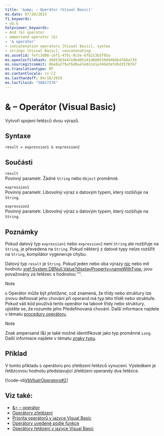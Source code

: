 ```yaml
---
title: '&amp; – Operátor (Visual Basic)'
ms.date: 07/20/2015
f1_keywords:
- vb.&
helpviewer_keywords:
- And (&) operator
- ampersand operator (&)
- '& operator'
- concatenation operators [Visual Basic], syntax
- strings [Visual Basic], concatenating
ms.assetid: fefc3d00-cbf1-475c-8c5e-6fb213b3f85a
ms.openlocfilehash: dd85363447e9b405241d608550d9484b4760a739
ms.sourcegitcommit: 0be8a279af6d8a43e03141e349d3efd5d35f8767
ms.translationtype: MT
ms.contentlocale: cs-CZ
ms.lasthandoff: 04/18/2019
ms.locfileid: "58817276"
---
```

# <a name="amp-operator-visual-basic"></a>&amp; – Operátor (Visual Basic)
Vytvoří spojení řetězců dvou výrazů.  
  
## <a name="syntax"></a>Syntaxe  
  
```  
result = expression1 & expression2  
```  
  
## <a name="parts"></a>Součásti  
 `result`  
 Povinný parametr. Žádné `String` nebo `Object` proměnné.  
  
 `expression1`  
 Povinný parametr. Libovolný výraz s datovým typem, který rozšiřuje na `String`.  
  
 `expression2`  
 Povinný parametr. Libovolný výraz s datovým typem, který rozšiřuje na `String`.  
  
## <a name="remarks"></a>Poznámky  
 Pokud datový typ `expression1` nebo `expression2` není `String` ale rozšiřuje na `String`, je převedena na `String`. Pokud některý z datové typy nelze rozšířit na `String`, kompilátor vygeneruje chybu.  
  
 Datový typ `result` je `String`. Pokud jeden nebo oba výrazy [nic](../../../visual-basic/language-reference/nothing.md) nebo mít hodnotu <xref:System.DBNull.Value?displayProperty=nameWithType>, jsou považovány za řetězec s hodnotou "".  
  
> [!NOTE]
>  `&` Operátor může být *přetížené*, což znamená, že třídy nebo struktury lze znovu definovat jeho chování při operand má typ této třídě nebo struktuře. Pokud váš kód používá tento operátor na takové třídy nebo struktury, ujistěte se, že rozumíte jeho Předefinovaná chování. Další informace najdete v tématu [procedury operátoru](../../../visual-basic/programming-guide/language-features/procedures/operator-procedures.md).  
  
> [!NOTE]
>  Znak ampersand (&) je také možné identifikovat jako typ proměnné `Long`. Další informace najdete v tématu [znaky typu](../../../visual-basic/programming-guide/language-features/data-types/type-characters.md).  
  
## <a name="example"></a>Příklad  
 V tomto příkladu `&` operátoru pro zřetězení řetězců vynucení. Výsledkem je řetězcovou hodnotu představující zřetězení operandy dva řetězce.  
  
 [!code-vb[VbVbalrOperators#2](~/samples/snippets/visualbasic/VS_Snippets_VBCSharp/VbVbalrOperators/VB/Class1.vb#2)]  
  
## <a name="see-also"></a>Viz také:

- [&= – operátor](../../../visual-basic/language-reference/operators/and-assignment-operator.md)
- [Operátory zřetězení](../../../visual-basic/language-reference/operators/concatenation-operators.md)
- [Priorita operátorů v jazyce Visual Basic](../../../visual-basic/language-reference/operators/operator-precedence.md)
- [Operátory uvedené podle funkce](../../../visual-basic/language-reference/operators/operators-listed-by-functionality.md)
- [Operátory řetězení v jazyce Visual Basic](../../../visual-basic/programming-guide/language-features/operators-and-expressions/concatenation-operators.md)
